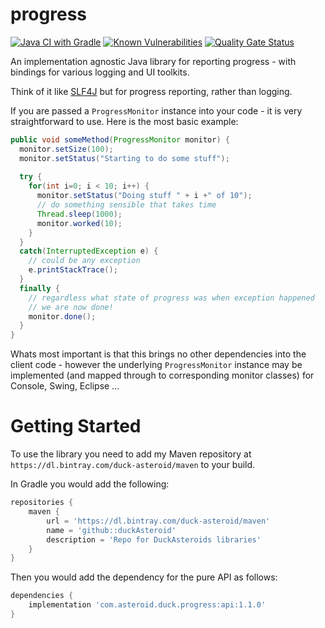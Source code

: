 progress
========
[![Java CI with Gradle](https://github.com/duckAsteroid/progress/actions/workflows/gradle.yml/badge.svg)](https://github.com/duckAsteroid/progress/actions/workflows/gradle.yml)
[![Known Vulnerabilities](https://snyk.io//test/github/duckAsteroid/progress/badge.svg?targetFile=build.gradle)](https://snyk.io//test/github/duckAsteroid/progress?targetFile=build.gradle)
[![Quality Gate Status](https://sonarcloud.io/api/project_badges/measure?project=com.asteroid.duck.progress%3Aprogress&metric=alert_status)](https://sonarcloud.io/dashboard?id=com.asteroid.duck.progress%3Aprogress)

An implementation agnostic Java library for reporting progress - with bindings for various logging and UI toolkits.

Think of it like [SLF4J](https://www.slf4j.org/) but for progress reporting, rather than logging.

If you are passed a `ProgressMonitor` instance into your code - it is very straightforward to use. Here is the most basic 
example:

```java
public void someMethod(ProgressMonitor monitor) {
  monitor.setSize(100);
  monitor.setStatus("Starting to do some stuff");
  
  try {
    for(int i=0; i < 10; i++) {
      monitor.setStatus("Doing stuff " + i +" of 10");
      // do something sensible that takes time
      Thread.sleep(1000);
      monitor.worked(10);
    }
  }
  catch(InterruptedException e) {
    // could be any exception
    e.printStackTrace();
  }
  finally {
    // regardless what state of progress was when exception happened
    // we are now done!
    monitor.done();
  }
}
```

Whats most important is that this brings no other dependencies into the client code - however the underlying `ProgressMonitor` instance may be implemented (and mapped through to corresponding monitor classes) for Console, Swing, Eclipse ...

Getting Started
===============

To use the library you need to add my Maven repository at `https://dl.bintray.com/duck-asteroid/maven` to your build.

In Gradle you would add the following:
```groovy
repositories {
    maven {
        url = 'https://dl.bintray.com/duck-asteroid/maven'
        name = 'github::duckAsteroid'
        description = 'Repo for DuckAsteroids libraries'
    }
}
```

Then you would add the dependency for the pure API as follows:
```groovy
dependencies {
    implementation 'com.asteroid.duck.progress:api:1.1.0'
}
```
